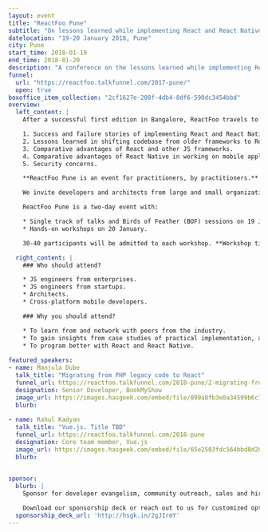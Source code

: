 ```yaml
---
layout: event
title: "ReactFoo Pune"
subtitle: "On lessons learned while implementing React and React Native"
datelocation: "19-20 January 2018, Pune"
city: Pune
start_time: 2018-01-19
end_time: 2018-01-20
description: "A conference on the lessons learned while implementing React and React Native."
funnel:
  url: "https://reactfoo.talkfunnel.com/2017-pune/"
  open: true
boxoffice_item_collection: "2cf1627e-208f-4db4-8df6-590dc3454bbd"
overview:
  left_content: |
    After a successful first edition in Bangalore, ReactFoo travels to Pune. ReactFoo Pune will focus on the following topics:

    1. Success and failure stories of implementing React and React Native for your use-case.
    2. Lessons learned in shifting codebase from older frameworks to React.
    3. Comparative advantages of React and other JS frameworks.
    4. Comparative advantages of React Native in working on mobile applications.
    5. Security concerns.

    **ReactFoo Pune is an event for practitioners, by practitioners.**

    We invite developers and architects from large and small organizations to share their stories and insights with the community.

    ReactFoo Pune is a two-day event with:

    * Single track of talks and Birds of Feather (BOF) sessions on 19 January.
    * Hands-on workshops on 20 January.

    30-40 participants will be admitted to each workshop. **Workshop tickets have to be purchased separately.** Workshops will be announced shortly.

  right_content: |
    ### Who should attend?

    * JS engineers from enterprises.
    * JS engineers from startups.
    * Architects.
    * Cross-platform mobile developers.

    ### Why you should attend?

    * To learn from and network with peers from the industry.
    * To gain insights from case studies of practical implementation, and evaluate ReactJS and React Native for your work.
    * To program better with React and React Native.
    
featured_speakers:
- name: Manjula Dube
  talk_title: "Migrating from PHP legacy code to React"
  funnel_url: https://reactfoo.talkfunnel.com/2018-pune/2-migrating-from-php-legacy-code-to-react
  designation: Senior Developer, BookMyShow
  image_url: https://images.hasgeek.com/embed/file/099a8fb3e0a34599b6c7504000f6d5a5
  blurb: 
  
- name: Rahul Kadyan
  talk_title: "Vue.js. Title TBD"
  funnel_url: https://reactfoo.talkfunnel.com/2018-pune
  designation: Core team member, Vue.js
  image_url: https://images.hasgeek.com/embed/file/65e2503fdc564bbd8d2825a963a95bac
  blurb: 
    

sponsor:
  blurb: |
    Sponsor for developer evangelism, community outreach, sales and hiring.

    Download our sponsorship deck or reach out to us for customized options at [info@hasgeek.com](mailto:info@hasgeek.com)
  sponsorship_deck_url: 'http://hsgk.in/2gJIrmY'
---
```

